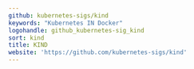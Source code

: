 ```yaml
---
github: kubernetes-sigs/kind
keywords: "Kubernetes IN Docker"
logohandle: github_kubernetes-sig_kind
sort: kind
title: KIND
website: 'https://github.com/kubernetes-sigs/kind'
---
```

